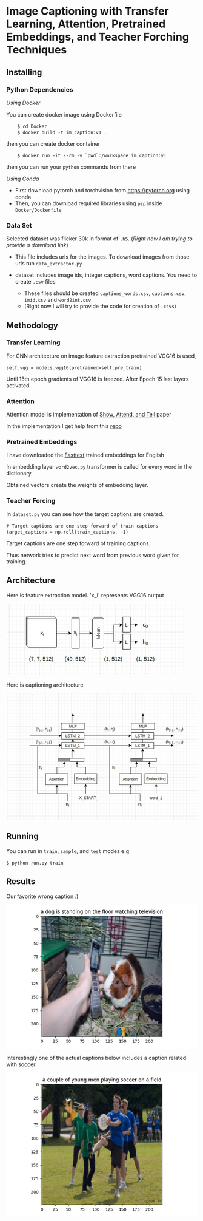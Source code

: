 # Image Captioning with __Transfer Learning__, __Attention__, __Pretrained Embeddings__, and __Teacher Forching__ Techniques

## Installing

### Python Dependencies

*Using Docker*


You can create docker image using Dockerfile
```
    $ cd Docker
    $ docker build -t im_caption:v1 .
```
then you can create docker container

```
    $ docker run -it --rm -v `pwd`:/workspace im_caption:v1
```
then you can run your `python` commands from there 

*Using Conda*

- First download pytorch and torchvision from https://pytorch.org using conda
- Then, you can download required libraries using `pip` inside `Docker/Dockerfile`

 

### Data Set
Selected dataset was flicker 30k in format of `.h5`. (*Right now I am trying to provide a download link*)

- This file includes urls for the images. To download images from those urls run `data_extractor.py`

- dataset includes image ids, integer captions, word captions. You need to create `.csv` files

    - These files should be created `captions_words.csv`, `captions.csv`, `imid.csv` and `word2int.csv`
    - (Right now I will try to provide the code for creation of `.csvs`)

## Methodology

### Transfer Learning
For CNN architecture on image feature extraction pretrained VGG16 is used,

```
self.vgg = models.vgg16(pretrained=self.pre_train)
```

Until 15th epoch gradients of VGG16 is freezed. After Epoch 15 last layers activated


### Attention
Attention model is implementation of [Show, Attend, and Tell](https://arxiv.org/abs/1502.03044) paper

In the implementation I get help from this [repo](https://github.com/sgrvinod/a-PyTorch-Tutorial-to-Image-Captioning) 

### Pretrained Embeddings

I have downloaded the [Fasttext](https://fasttext.cc/docs/en/crawl-vectors.html) trained embeddings for English

In embedding layer `word2vec.py` transformer is called for every word in the dictionary. 

Obtained vectors create the weights of embedding layer.

### Teacher Forcing

In `dataset.py` you can see how the target captions are created.

```
# Target captions are one step forward of train captions
target_captions = np.roll(train_captions, -1) 
```

Target captions are one step forward of training captions. 

Thus network tries to predict next word from previous word given for training.

## Architecture

Here is feature extraction model. 'x_i' represents VGG16 output

![](images/cnn.jpeg)

Here is captioning architecture

![](images/caption.jpeg)

## Running

You can run in `train`, `sample`, and `test` modes e.g
```
$ python run.py train
```

## Results

Our favorite wrong caption :)

![](images/hamster.jpeg)

Interestingly one of the actual captions below includes a caption related with soccer

![](images/football.jpeg)

